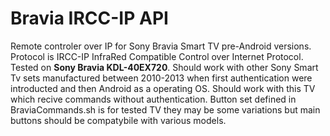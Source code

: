 # Bravia IRCC-IP API

Remote controler over IP for Sony Bravia Smart TV pre-Android versions. Protocol is IRCC-IP InfraRed Compatible Control over Internet Protocol. Tested on <B>Sony Bravia KDL-40EX720</B>. Should work with other Sony Smart Tv sets manufactured between 2010-2013 when first authentication were introducted and then Android as a operating OS. Should work with this TV which recive commands without authentication. Button set defined in BraviaCommands.sh is for tested TV they may be some variations but main buttons should be compatybile with various models.
